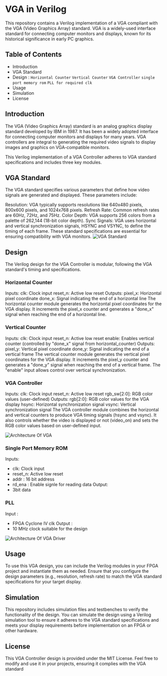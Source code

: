 # VGA in Verilog
This repository contains a Verilog implementation of a VGA compliant with the VGA (Video Graphics Array) standard. VGA is a widely-used interface standard for connecting computer monitors and displays, known for its historical significance in early PC graphics.

## Table of Contents
- Introduction
- VGA Standard
- Design :
   `Horizontal Counter`  `Vertical Counter`   `VGA Controller` `single port memory rom` `PLL for required clk`
-  Usage
-  Simulation
-  License

## Introduction
The VGA (Video Graphics Array) standard is an analog graphics display standard developed by IBM in 1987. It has been a widely adopted interface for connecting computer monitors and displays for many years. VGA controllers are integral to generating the required video signals to display images and graphics on VGA-compatible monitors.

This Verilog implementation of a VGA Controller adheres to VGA standard specifications and includes three key modules.

## VGA Standard
The VGA standard specifies various parameters that define how video signals are generated and displayed. These parameters include:

Resolution: VGA typically supports resolutions like 640x480 pixels, 800x600 pixels, and 1024x768 pixels.
Refresh Rate: Common refresh rates are 60Hz, 72Hz, and 75Hz.
Color Depth: VGA supports 256 colors from a palette of 262,144 (18-bit color depth).
Sync Signals: VGA uses horizontal and vertical synchronization signals, HSYNC and VSYNC, to define the timing of each frame.
These standard specifications are essential for ensuring compatibility with VGA monitors.
![VGA Standard](https://i.ibb.co/GCxpX3b/Screenshot-2023-09-12-032527.png)
## Design
The Verilog design for the VGA Controller is modular, following the VGA standard's timing and specifications.

### Horizontal Counter
Inputs:
clk: Clock input
reset_n: Active low reset
Outputs:
pixel_x: Horizontal pixel coordinate
done_x: Signal indicating the end of a horizontal line
The horizontal counter module generates the horizontal pixel coordinates for the VGA display. It increments the pixel_x counter and generates a "done_x" signal when reaching the end of a horizontal line.

### Vertical Counter
Inputs:
clk: Clock input
reset_n: Active low reset
enable: Enables vertical counter (controlled by "done_x" signal from horizontal_counter)
Outputs:
pixel_y: Vertical pixel coordinate
done_y: Signal indicating the end of a vertical frame
The vertical counter module generates the vertical pixel coordinates for the VGA display. It increments the pixel_y counter and generates a "done_y" signal when reaching the end of a vertical frame. The "enable" input allows control over vertical synchronization.

### VGA Controller
Inputs:
clk: Clock input
reset_n: Active low reset
rgb_sw[2:0]: RGB color values (user-defined)
Outputs:
rgb[2:0]: RGB color values for the VGA display
hsync: Horizontal synchronization signal
vsync: Vertical synchronization signal
The VGA controller module combines the horizontal and vertical counters to produce VGA timing signals (hsync and vsync). It also controls whether the video is displayed or not (video_on) and sets the RGB color values based on user-defined input.

![Architecture Of VGA](https://i.ibb.co/T1mb2bQ/Screenshot-2023-09-12-032548.png)

### Single Port Memory ROM
Inputs:
- clk: Clock input
- reset_n: Active low reset
- addr : 16 bit address
- rd_ena : Enable signle for reading data
Output:
- 3bit data

### PLL
Input :
- FPGA Cyclone IV clk
Output :
- 10 MHz clock suitable for the design

 ![Architecture Of VGA Driver ](https://i.ibb.co/ckqbkbS/Screenshot-2023-09-29-195505.png>)
## Usage
To use this VGA design, you can include the Verilog modules in your FPGA project and instantiate them as needed. Ensure that you configure the design parameters (e.g., resolution, refresh rate) to match the VGA standard specifications for your target display.

## Simulation
This repository includes simulation files and testbenches to verify the functionality of the design. You can simulate the design using a Verilog simulation tool to ensure it adheres to the VGA standard specifications and meets your display requirements before implementation on an FPGA or other hardware.

## License
This VGA Controller design is provided under the MIT License. Feel free to modify and use it in your projects, ensuring it complies with the VGA standard
